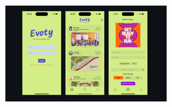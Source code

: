 ![Screenshot 2024-09-18 at 13 18 55](https://github.com/selinseker/EventifyApp1/blob/main/EventifyApp1/Assets.xcassets/Untitled%20(1).jpg?raw=true
)
